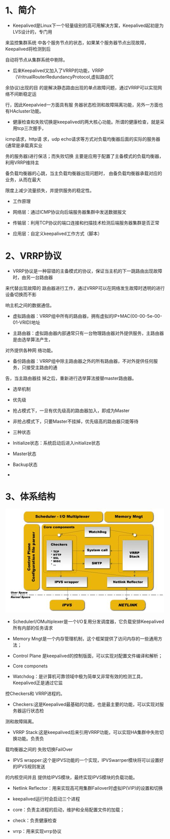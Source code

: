 # 1、简介

- Keepalived是Linux下一个轻量级别的高可用解决方案，Keepalived起初是为LVS设计的，专门用

来监控集群系统 中各个服务节点的状态，如果某个服务器节点出现故障，Keepalived将检测到后

自动将节点从集群系统中剔除。

- 后来Keepalived又加入了VRRP的功能，VRRP（VritrualRouterRedundancyProtocol,虚拟路由冗

余协议)出现的目 的是解决静态路由出现的单点故障问题，通过VRRP可以实现网络不间断稳定运

行，因此Keepalvied一方面具有服 务器状态检测和故障隔离功能，另外一方面也有HAcluster功能。

- 健康检查和失败切换是keepalived的两大核心功能。所谓的健康检查，就是采用tcp三次握手，

icmp请求，http请 求，udp echo请求等方式对负载均衡器后面的实际的服务器(通常是承载真实业

务的服务器)进行保活；而失败切换 主要是应用于配置了主备模式的负载均衡器，利用VRRP维持主

备负载均衡器的心跳，当主负载均衡器出现问题时， 由备负载均衡器承载对应的业务，从而在最大

限度上减少流量损失，并提供服务的稳定性。

- 工作原理

- 网络层：通过ICMP协议向后端服务器集群中发送数据报文

- 传输层：利用TCP协议的端口连接和扫描技术检测后端服务器集群是否正常

- 应用层：自定义keepalived工作方式（脚本）

# 2、VRRP协议

- VRRP协议是一种容错的主备模式的协议，保证当主机的下一跳路由出现故障时，由另一台路由器

来代替出现故障的 路由器进行工作，通过VRRP可以在网络发生故障时透明的进行设备切换而不影

响主机之间的数据通信。

- 虚拟路由器：VRRP组中所有的路由器，拥有虚拟的IP+MAC(00-00-5e-00-01-VRID)地址

- 主路由器：虚拟路由器内部通常只有一台物理路由器对外提供服务，主路由器是由选举算法产生，

对外提供各种网 络功能。

- 备份路由器：VRRP组中除主路由器之外的所有路由器，不对外提供任何服务，只接受主路由的通

告，当主路由器挂 掉之后，重新进行选举算法接替master路由器。

- 选举机制

- 优先级

- 抢占模式下，一旦有优先级高的路由器加入，即成为Master

- 非抢占模式下，只要Master不挂掉，优先级高的路由器只能等待

- 三种状态

- Initialize状态：系统启动后进入initialize状态

- Master状态

- Backup状态

- 

# 3、体系结构

![](images/WEBRESOURCE28f0a91fd045a22a5cd8af2cbe233290截图.png)

- SchedulerI/OMultiplexer是一个I/O复用分发调度器，它负载安排Keepalived所有内部的任务请求

- Memory Mngt是一个内存管理机制，这个框架提供了访问内存的一些通用方法；

- Control Plane 是keepalived的控制版面，可以实现对配置文件编译和解析；

- Core componets

- Watchdog：是计算机可靠领域中极为简单又非常有效的检测工具，Keepalived正是通过它监

控Checkers和 VRRP进程的。

- Checkers:这是Keepalived最基础的功能，也是最主要的功能，可以实现对服务器运行状态检

测和故障隔离。

- VRRP Stack:这是keepalived后来引用VRRP功能，可以实现HA集群中失败切换功能。负责负

载均衡器之间的 失败切换FailOver

- IPVS wrapper:这个是IPVS功能的一个实现，IPVSwarrper模块将可以设置好的IPVS规则发送

的内核空间并且 提供给IPVS模块，最终实现IPVS模块的负载功能。

- Netlink Reflector：用来实现高可用集群Failover时虚拟IP(VIP)的设置和切换

- keepalived运行时会启动三个进程

- core：负责主进程的启动，维护和全局配置文件的加载；

- check：负责健康检查

- vrrp：用来实现vrrp协议